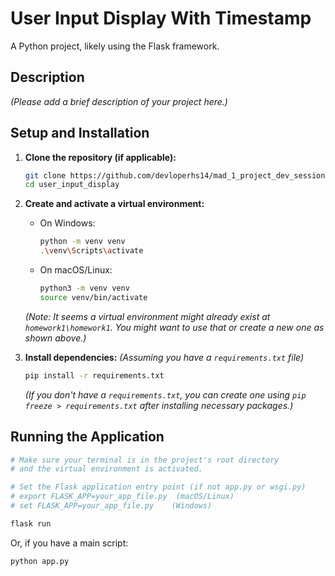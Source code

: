 # User Input Display With Timestamp

A Python project, likely using the Flask framework.

## Description

*(Please add a brief description of your project here.)*

## Setup and Installation

1.  **Clone the repository (if applicable):**
    ```bash
    git clone https://github.com/devloperhs14/mad_1_project_dev_sessions_projects.git
    cd user_input_display
    ```

2.  **Create and activate a virtual environment:**
    *   On Windows:
        ```bash
        python -m venv venv
        .\venv\Scripts\activate
        ```
    *   On macOS/Linux:
        ```bash
        python3 -m venv venv
        source venv/bin/activate
        ```
    *(Note: It seems a virtual environment might already exist at `homework1\homework1`. You might want to use that or create a new one as shown above.)*

3.  **Install dependencies:**
    *(Assuming you have a `requirements.txt` file)*
    ```bash
    pip install -r requirements.txt
    ```
    *(If you don't have a `requirements.txt`, you can create one using `pip freeze > requirements.txt` after installing necessary packages.)*

## Running the Application

```bash
# Make sure your terminal is in the project's root directory
# and the virtual environment is activated.

# Set the Flask application entry point (if not app.py or wsgi.py)
# export FLASK_APP=your_app_file.py  (macOS/Linux)
# set FLASK_APP=your_app_file.py    (Windows)

flask run
```
Or, if you have a main script:
```bash
python app.py
```
